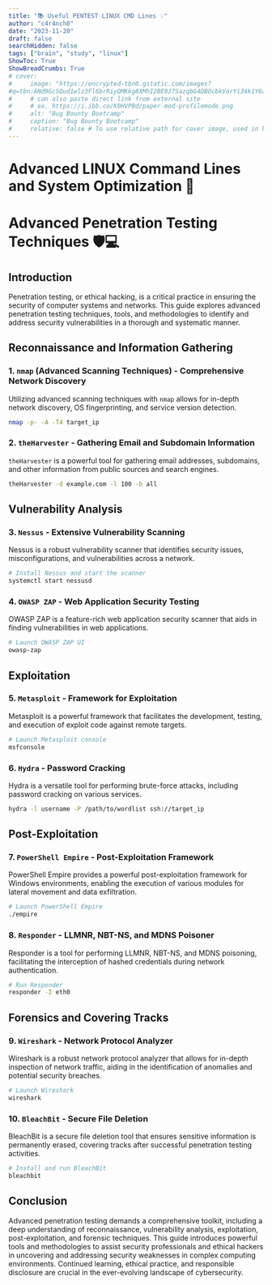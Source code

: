 ```yaml
---
title: "📚 Useful PENTEST LINUX CMD Lines 💡"
author: "c4r4nch0"
date: "2023-11-20"
draft: false
searchHidden: false
tags: ["brain", "study", "linux"]
ShowToc: True
ShowBreadCrumbs: True
# cover:
#     image: "https://encrypted-tbn0.gstatic.com/images?
#q=tbn:ANd9GcSQud1wlz3Fl6brRiyQMKkg8XMhI2BE9J7SazqbG4DBOcbkVorYi34k1Y6axGErJj0L9LU&#usqp=CAU"
#     # can also paste direct link from external site
#     # ex. https://i.ibb.co/K0HVPBd/paper-mod-profilemode.png
#     alt: "Bug Bounty Bootcamp"
#     caption: "Bug Bounty Bootcamp"
#     relative: false # To use relative path for cover image, used in hugo Page-bundles    
---
```

# Advanced LINUX Command Lines and System Optimization 🚀

# Advanced Penetration Testing Techniques 🛡️💻

## Introduction

Penetration testing, or ethical hacking, is a critical practice in ensuring the security of computer systems and networks. This guide explores advanced penetration testing techniques, tools, and methodologies to identify and address security vulnerabilities in a thorough and systematic manner.

## Reconnaissance and Information Gathering

### 1. **`nmap` (Advanced Scanning Techniques)** - Comprehensive Network Discovery

Utilizing advanced scanning techniques with `nmap` allows for in-depth network discovery, OS fingerprinting, and service version detection.

```bash
nmap -p- -A -T4 target_ip
```

### 2. **`theHarvester`** - Gathering Email and Subdomain Information

`theHarvester` is a powerful tool for gathering email addresses, subdomains, and other information from public sources and search engines.

```bash
theHarvester -d example.com -l 100 -b all
```

## Vulnerability Analysis

### 3. **`Nessus`** - Extensive Vulnerability Scanning

Nessus is a robust vulnerability scanner that identifies security issues, misconfigurations, and vulnerabilities across a network.

```bash
# Install Nessus and start the scanner
systemctl start nessusd
```

### 4. **`OWASP ZAP`** - Web Application Security Testing

OWASP ZAP is a feature-rich web application security scanner that aids in finding vulnerabilities in web applications.

```bash
# Launch OWASP ZAP UI
owasp-zap
```

## Exploitation

### 5. **`Metasploit`** - Framework for Exploitation

Metasploit is a powerful framework that facilitates the development, testing, and execution of exploit code against remote targets.

```bash
# Launch Metasploit console
msfconsole
```

### 6. **`Hydra`** - Password Cracking

Hydra is a versatile tool for performing brute-force attacks, including password cracking on various services.

```bash
hydra -l username -P /path/to/wordlist ssh://target_ip
```

## Post-Exploitation

### 7. **`PowerShell Empire`** - Post-Exploitation Framework

PowerShell Empire provides a powerful post-exploitation framework for Windows environments, enabling the execution of various modules for lateral movement and data exfiltration.

```bash
# Launch PowerShell Empire
./empire
```

### 8. **`Responder`** - LLMNR, NBT-NS, and MDNS Poisoner

Responder is a tool for performing LLMNR, NBT-NS, and MDNS poisoning, facilitating the interception of hashed credentials during network authentication.

```bash
# Run Responder
responder -I eth0
```

## Forensics and Covering Tracks

### 9. **`Wireshark`** - Network Protocol Analyzer

Wireshark is a robust network protocol analyzer that allows for in-depth inspection of network traffic, aiding in the identification of anomalies and potential security breaches.

```bash
# Launch Wireshark
wireshark
```

### 10. **`BleachBit`** - Secure File Deletion

BleachBit is a secure file deletion tool that ensures sensitive information is permanently erased, covering tracks after successful penetration testing activities.

```bash
# Install and run BleachBit
bleachbit
```

## Conclusion

Advanced penetration testing demands a comprehensive toolkit, including a deep understanding of reconnaissance, vulnerability analysis, exploitation, post-exploitation, and forensic techniques. This guide introduces powerful tools and methodologies to assist security professionals and ethical hackers in uncovering and addressing security weaknesses in complex computing environments. Continued learning, ethical practice, and responsible disclosure are crucial in the ever-evolving landscape of cybersecurity.